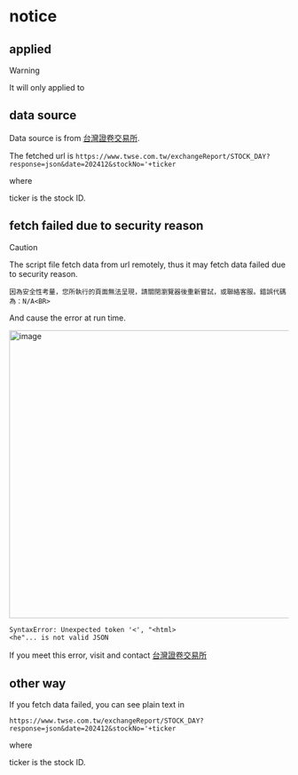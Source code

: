 # notice
## applied
> [!WARNING]
> It will only applied to 

## data source
Data source is from [台灣證卷交易所](https://www.twse.com.tw/zh/index.html).

The fetched url is `https://www.twse.com.tw/exchangeReport/STOCK_DAY?response=json&date=202412&stockNo='+ticker`

where 

ticker is the stock ID.

## fetch failed due to security reason
> [!CAUTION]
> The script file fetch data from url remotely, thus it may fetch data failed due to security reason.
>
> ```
> 因為安全性考量，您所執行的頁面無法呈現，請關閉瀏覽器後重新嘗試，或聯絡客服。錯誤代碼為：N/A<BR>
> ```
>
> And cause the error at run time.
>
> <img width="519" alt="image" src="https://github.com/user-attachments/assets/bb0334b9-8b5a-496e-8374-ef07d95062a4" />
> 
> ```
> SyntaxError: Unexpected token '<', "<html>
> <he"... is not valid JSON
> ```
> 
> If you meet this error, visit and contact [台灣證卷交易所](https://www.twse.com.tw/zh/about/company/service-contact.html)

## other way 
If you fetch data failed, you can see plain text in 

```
https://www.twse.com.tw/exchangeReport/STOCK_DAY?response=json&date=202412&stockNo='+ticker
```

where 

ticker is the stock ID.
